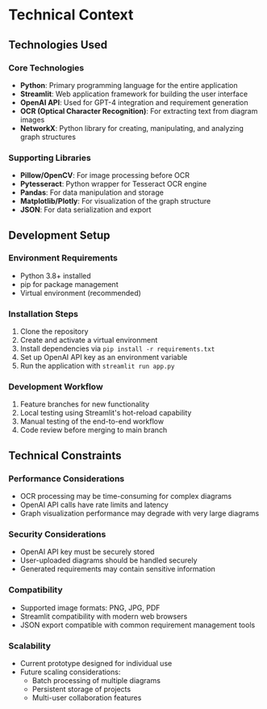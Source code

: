 # Technical Context

## Technologies Used

### Core Technologies
- **Python**: Primary programming language for the entire application
- **Streamlit**: Web application framework for building the user interface
- **OpenAI API**: Used for GPT-4 integration and requirement generation
- **OCR (Optical Character Recognition)**: For extracting text from diagram images
- **NetworkX**: Python library for creating, manipulating, and analyzing graph structures

### Supporting Libraries
- **Pillow/OpenCV**: For image processing before OCR
- **Pytesseract**: Python wrapper for Tesseract OCR engine
- **Pandas**: For data manipulation and storage
- **Matplotlib/Plotly**: For visualization of the graph structure
- **JSON**: For data serialization and export

## Development Setup

### Environment Requirements
- Python 3.8+ installed
- pip for package management
- Virtual environment (recommended)

### Installation Steps
1. Clone the repository
2. Create and activate a virtual environment
3. Install dependencies via `pip install -r requirements.txt`
4. Set up OpenAI API key as an environment variable
5. Run the application with `streamlit run app.py`

### Development Workflow
1. Feature branches for new functionality
2. Local testing using Streamlit's hot-reload capability
3. Manual testing of the end-to-end workflow
4. Code review before merging to main branch

## Technical Constraints

### Performance Considerations
- OCR processing may be time-consuming for complex diagrams
- OpenAI API calls have rate limits and latency
- Graph visualization performance may degrade with very large diagrams

### Security Considerations
- OpenAI API key must be securely stored
- User-uploaded diagrams should be handled securely
- Generated requirements may contain sensitive information

### Compatibility
- Supported image formats: PNG, JPG, PDF
- Streamlit compatibility with modern web browsers
- JSON export compatible with common requirement management tools

### Scalability
- Current prototype designed for individual use
- Future scaling considerations:
  - Batch processing of multiple diagrams
  - Persistent storage of projects
  - Multi-user collaboration features
